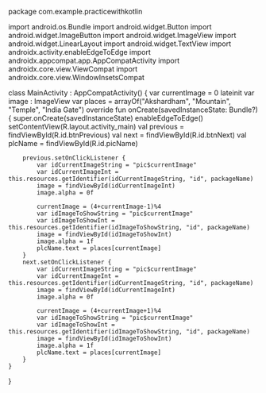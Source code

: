 package com.example.practicewithkotlin

import android.os.Bundle
import android.widget.Button
import android.widget.ImageButton
import android.widget.ImageView
import android.widget.LinearLayout
import android.widget.TextView
import androidx.activity.enableEdgeToEdge
import androidx.appcompat.app.AppCompatActivity
import androidx.core.view.ViewCompat
import androidx.core.view.WindowInsetsCompat

class MainActivity : AppCompatActivity() {
    var currentImage = 0
    lateinit var image : ImageView
    var places = arrayOf("Akshardham", "Mountain", "Temple", "India Gate")
    override fun onCreate(savedInstanceState: Bundle?) {
        super.onCreate(savedInstanceState)
        enableEdgeToEdge()
        setContentView(R.layout.activity_main)
        val previous = findViewById<ImageButton>(R.id.btnPrevious)
        val next = findViewById<ImageButton>(R.id.btnNext)
        val plcName = findViewById<TextView>(R.id.picName)

        previous.setOnClickListener {
            var idCurrentImageString = "pic$currentImage"
            var idCurrentImageInt = this.resources.getIdentifier(idCurrentImageString, "id", packageName)
            image = findViewById(idCurrentImageInt)
            image.alpha = 0f

            currentImage = (4+currentImage-1)%4
            var idImageToShowString = "pic$currentImage"
            var idImageToShowInt = this.resources.getIdentifier(idImageToShowString, "id", packageName)
            image = findViewById(idImageToShowInt)
            image.alpha = 1f
            plcName.text = places[currentImage]
        }
        next.setOnClickListener {
            var idCurrentImageString = "pic$currentImage"
            var idCurrentImageInt = this.resources.getIdentifier(idCurrentImageString, "id", packageName)
            image = findViewById(idCurrentImageInt)
            image.alpha = 0f

            currentImage = (4+currentImage+1)%4
            var idImageToShowString = "pic$currentImage"
            var idImageToShowInt = this.resources.getIdentifier(idImageToShowString, "id", packageName)
            image = findViewById(idImageToShowInt)
            image.alpha = 1f
            plcName.text = places[currentImage]
        }
    }
}
